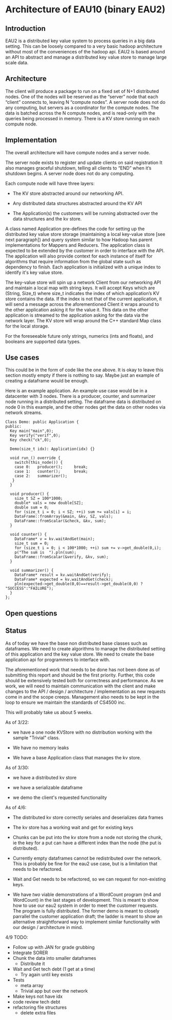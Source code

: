 # Architecture of EAU10 (binary EAU2)


## Introduction

EAU2 is a distributed key value system to process queries in a big data setting. This can be loosely compared to a very basic hadoop architecture without most of the conveniences of the hadoop api. EAU2 is based around an API to abstract and manage a distributed key value store to manage large scale data. 


## Architecture

The client will produce a package to run on a fixed set of N+1 distributed nodes. One of the nodes will be reserved as the “server” node that each “client” connects to, leaving N “compute nodes”. A server node does not do any computing, but servers as a coordinator for the compute nodes.
The data is batched across the N compute nodes, and is read-only with the queries being processed in memory. 
There is a KV store running on each compute node.


## Implementation

The overall architecture will have compute nodes and a server node.

The server node exists to register and update clients on said registration It also manages graceful shutdown, telling all clients to “END” when it’s shutdown begins. A server node does not do any computing.

Each compute node will have three layers:

 - The KV store abstracted around our networking API.

 - Any distributed data structures abstracted around the KV API

 - The Application(s) the customers will be running abstracted over the data structures and the kv store. 

A class named Application pre-defines the code for setting up the distributed key value store storage (maintaining a local key-value store [see next paragraph]) and query system similar to how Hadoop has parent implementations for Mappers and Reducers. The application class is expected to be extended by the customer in order to interface with the API. The application will also provide context for each instance of itself for algorithms that require information from the global state such as dependency to finish. Each application is initialized with a unique index to identify it's key value store.

The key-value store will spin up a network Client from our networking API and maintain a local map with string keys. It will accept Keys which are (String, Size_t) where size_t indicates the index of which application’s KV store contains the data. If the index is not that of the current application, it will send a message across the aforementioned Client it wraps around to the other application asking it for the value it. This data on the other application is streamed to the application asking for the data via the network layer. The KV store will wrap around the C++ standard Map class for the local storage.

For the foreseeable future only strings, numerics (ints and floats), and booleans are supported data types. 


## Use cases

This could be in the form of code like the one above. It is okay to leave this section mostly empty if there is nothing to say. Maybe just an example of creating a dataframe would be enough.

Here is an example application. An example use case would be in a datacenter with 3 nodes. There is a producer, counter, and summarizer node running in a distributed setting. The dataframe data is distributed on node 0 in this example, and the other nodes get the data on other nodes via network streams.

```
Class Demo: public Application {
public:
  Key main("main",0);
  Key verify("verif",0);
  Key check("ck",0);
 
  Demo(size_t idx): Application(idx) {}
 
  void run_() override {
    switch(this_node()) {
    case 0:   producer();     break;
    case 1:   counter();      break;
    case 2:   summarizer();
   }
  }
 
  void producer() {
    size_t SZ = 100*1000;
    double* vals = new double[SZ];
    double sum = 0;
    for (size_t i = 0; i < SZ; ++i) sum += vals[i] = i;
    DataFrame::fromArray(&main, &kv, SZ, vals);
    DataFrame::fromScalar(&check, &kv, sum);
  }
 
  void counter() {
    DataFrame* v = kv.waitAndGet(main);
    size_t sum = 0;
    for (size_t i = 0; i < 100*1000; ++i) sum += v->get_double(0,i);
    p("The sum is  ").pln(sum);
    DataFrame::fromScalar(&verify, &kv, sum);
  }
 
  void summarizer() {
    DataFrame* result = kv.waitAndGet(verify);
    DataFrame* expected = kv.waitAndGet(check);
    pln(expected->get_double(0,0)==result->get_double(0,0) ? "SUCCESS":"FAILURE");
  }
};
```

## Open questions


## Status

As of today we have the base non distributed base classes such as dataframes. We need to create algorithms to manage the distributed setting of this application and the key value store. We need to create the base application api for programmers to interface with.

The aforementioned work that needs to be done has not been done as of submitting this report and should be the first priority. Further, this code should be extensively tested both for correctness and performance. As we work, we will need to maintain communication with the client and make changes to the API / design / architecture / implementation as new requests come in and the scope creeps. Management also needs to be kept in the loop to ensure we maintain the standards of CS4500 inc. 

This will probably take us about 5 weeks. 

As of 3/22:

  - we have a one node KVStore with no distribution working with the sample "Trivial" class.

  - We have no memory leaks

  - We have a base Application class that manages the kv store. 

As of 3/30:

  - we have a distributed kv store
  
  - we have a serializable dataframe

  - we demo the client's requested functionality

As of 4/6:

  - The distributed kv store correctly seriales and deserializes data frames

  - The kv store has a working wait and get for existing keys

  - Chunks can be put into the kv store from a node not storing the chunk, ie the key for a put
  can have a different index than the node (the put is distributed).
  
  - Currently empty dataframes cannot be redistributed over the network. This is probably be fine for the
  eau2 use case, but is a limitation that needs to be refactored.
  
  - Wait and Get needs to be refactored, so we can request for non-existing keys.

  - We have *two* viable demonstrations of a WordCount program (m4 and WordCount) in the 
  last stages of development. This is meant to show how to use our eau2 system in order
  to meet the customer requests. The program is fully distributed. The former demo
  is meant to closely parrallel the customer application draft; the ladder is meant
  to show an alternative straightforward way to implement similar functionality with
  our design / architecture in mind. 

4/9 TODO:

 - Follow up with JAN for grade grubbing
 - Integrate SORER
 - Chunk the data into smaller dataframes
    - Distribute it
 - Wait and Get tech debt (1 get at a time)
    - Try again until key exists
 - Tests
    - meta array 
    - Trivial app but over the network 
 - Make keys not have idx  
 - code review tech debt
 - refactoring file structures 
    - delete extra files